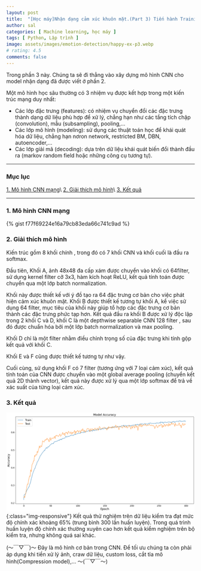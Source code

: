 ```yaml
---
layout: post
title:  "[Học máy]Nhận dạng cảm xúc khuôn mặt.(Part 3) Tiến hành Training model"
author: sal
categories: [ Machine learning, học máy ]
tags: [ Python, Lập trình ]
image: assets/images/emotion-detection/happy-ex-p3.webp
# rating: 4.5
comments: false
---
```


<!-- > Chúng ta là những gì mà chúng ta ăn vào.  -->
Trong phần 3 này. Chúng ta sẽ đi thẳng vào xây dựng mô hình CNN cho model nhận dạng đã được viết ở phần 2.

Một mô hình học sâu thường có 3 nhiệm vụ được kết hợp trong một kiến trúc mạng duy nhất:

- Các lớp đặc trưng (features): có nhiệm vụ chuyển đổi các đặc trưng thành dạng dữ liệu phù hợp để xử lý,
chẳng hạn như các tầng tích chập (convolution), mẫu (subsampling), pooling,…
- Các lớp mô hình (modeling): sử dụng các thuật toán học để khái quát hóa dữ liệu, chẳng hạn nơron network,
restricted BM, DBN, autoencoder,…
- Các lớp giải mã (decoding): dựa trên dữ liệu khái quát biến đổi thành đầu ra (markov random field hoặc những công cụ tương tự).

---
### Mục lục
[1. Mô hình CNN mạng](#mohinhmangcnn)\\
[2. Giải thích mô hình](#giaithichmohinh)\\
[3. Kết quả](#ketqua)

---

<a name="mohinhmangcnn"></a>
### 1. Mô hình CNN mạng

{% gist f77f69224e16a79cb83eda66c741c9ad %}

<a name="giaithichmohinh"></a>
### 2. Giải thích mô hình
Kiến trúc gồm 8 khối chính , trong đó có 7 khối CNN và khối
cuối là đầu ra softmax.

Đầu tiên, Khối A, ảnh 48x48 đa cấp xám được chuyển vào khối có 64filter, sử
dụng kernel filter cỡ 3x3, hàm kích hoạt ReLU, kết quả tính toán được chuyển qua một lớp batch normalization.

Khối này được thiết kế với ý đồ tạo ra 64 đặc trưng cơ bản cho việc phát hiện cảm xúc khuôn mặt. Khối B được thiết kế tương
tự khối A, kể  việc sử dụng 64 filter, mục tiêu của khối này giúp tổ hợp các đặc trưng cơ bản thành các đặc trưng
phức tạp hơn.
Kết quả đầu ra khối B được xử lý độc lập trong 2 khối C và D, khối C là một depthwise separable CNN 128
filter , sau đó được chuẩn hóa bởi một lớp batch normalization và max pooling.

Khối D chỉ là một filter nhằm điều
chỉnh trọng số của đặc trưng khi tính gộp kết quả với khối C.

 Khối E và F cũng được thiết kế tương tự như vậy.

Cuối cùng, sử dụng khối F có 7 filter (tương ứng với 7 loại cảm xúc), kết quả tính toán của CNN được
chuyển vào một global average pooling (chuyển kết quả 2D thành vector), kết quả này được xử lý qua một lớp softmax
để trả về xác suất của từng loại cảm xúc.

<a name="ketqua"></a>
### 3. Kết quả

![image](/assets/images/emotion-detection/thongkehieuqua.png){:class="img-responsive"}
Kết quả thử nghiệm trên dữ liệu kiểm tra đạt mức độ chính xác khoảng 65% (trung bình 300 lần huấn luyện).
Trong quá trình huấn luyện độ chính xác thường xuyên cao hơn kết quả kiểm nghiệm trên bộ kiểm tra, nhưng không
quá sai khác.

(〜￣▽￣)〜 Đây là mô hình cơ bản trong CNN. Để tối ưu chúng ta còn phải áp dụng khi tiền xử lý ảnh, craw dữ liệu, custom loss, cắt tỉa mô hình(Compression model),... 〜(￣▽￣〜)
